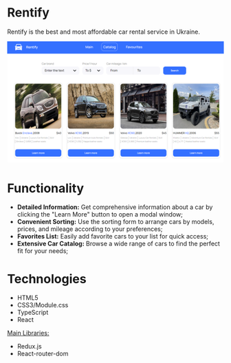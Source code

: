 # Rentify

Rentify is the best and most affordable car rental service in Ukraine.

![Alt text](./assets/image.png)

# Functionality

- **Detailed Information:** Get comprehensive information about a car by
  clicking the "Learn More" button to open a modal window;
- **Convenient Sorting:** Use the sorting form to arrange cars by models,
  prices, and mileage according to your preferences;
- **Favorites List:** Easily add favorite cars to your list for quick access;
- **Extensive Car Catalog:** Browse a wide range of cars to find the perfect fit
  for your needs;

# Technologies

- HTML5
- CSS3/Module.css
- TypeScript
- React

<u>Main Libraries:</u>

- Redux.js
- React-router-dom
